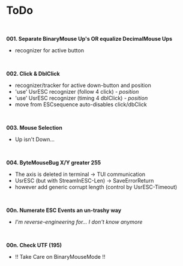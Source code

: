 # ToDo  

<br>

**001. Separate BinaryMouse Up's OR equalize DecimalMouse Ups**
- recognizer for active button

<br>

**002. Click & DblClick**
- recognizer/tracker for active down-button and position
- 'use' UsrESC recognizer (follow 4 click) - *position*
- 'use' UsrESC recognizer (timing 4 dblClick) - *position*
- move from ESCsequence auto-disables click/dbClick

<br>

**003. Mouse Selection**
- Up isn't Down...

<br>

**004. ByteMouseBug X/Y greater 255**
- The axis is deleted in terminal -> TUI communication
- UsrESC (but with StreamInESC-Len) -> SaveErrorReturn
- however add generic corrupt length (control by UsrESC-Timeout)

<br>

**00n. Numerate ESC Events an un-trashy way**  
- *I'm reverse-engineering for... I don't know anymore*

<br>

**00n. Check UTF (195)**  
- !! Take Care on BinaryMouseMode !!

<br>

